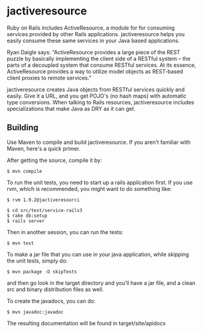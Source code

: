 jactiveresource
===============

Ruby on Rails includes ActiveResource, a module for for consuming services provided by other Rails applications. jactiveresource helps you easily consume these same services in your Java based applications.

Ryan Daigle says: “ActiveResource provides a large piece of the REST puzzle by basically implementing the client side of a RESTful system – the parts of a decoupled system that consume RESTful services. At its essence, ActiveResource provides a way to utilize model objects as REST-based client proxies to remote services.”

jactiveresource creates Java objects from RESTful services quickly and easily.  Give it a URL, and you get POJO's (no hash maps) with automatic type conversions.  When talking to Rails resources, jactiveresource includes specializations that make Java as DRY as it can get.

Building
---------
Use Maven to compile and build jactiveresource.  If you aren't familiar with Maven, here's a quick primer.

After getting the source, compile it by:

    $ mvn compile

To run the unit tests, you need to start up a rails application first.  If you use rvm, which is recommended, you might want to do something like:

    $ rvm 1.9.2@jactiveresourci

    $ cd src/test/service-rails3
    $ rake db:setup
    $ rails server

Then in another session, you can run the tests:

    $ mvn test

To make a jar file that you can use in your java application, while skipping the unit tests, simply do:

    $ mvn package -D skipTests

and then go look in the target directory and you'll have a jar file, and a clean src and binary distribution files as well.

To create the javadocs, you can do:

    $ mvn javadoc:javadoc

The resulting documentation will be found in target/site/apidocs

